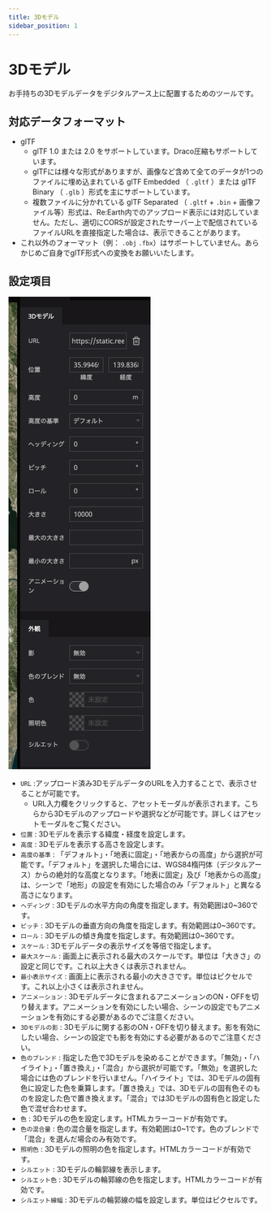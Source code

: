 ```yaml
---
title: 3Dモデル
sidebar_position: 1
---
```


# 3Dモデル

お手持ちの3Dモデルデータをデジタルアース上に配置するためのツールです。

## 対応データフォーマット

- glTF
    - glTF 1.0 または 2.0 をサポートしています。Draco圧縮もサポートしています。
    - glTFには様々な形式がありますが、画像など含めて全てのデータが1つのファイルに埋め込まれている glTF Embedded （ `.gltf` ）または glTF Binary （ `.glb` ）形式を主にサポートしています。
    - 複数ファイルに分かれている glTF Separated （ `.gltf`  + `.bin` + 画像ファイル等）形式は、Re:Earth内でのアップロード表示には対応していません。ただし、適切にCORSが設定されたサーバー上で配信されているファイルURLを直接指定した場合は、表示できることがあります。
- これ以外のフォーマット（例： `.obj`  `.fbx`）はサポートしていません。あらかじめご自身でglTF形式への変換をお願いいたします。

## 設定項目

![image](./img/1_001.png)

- `URL` :アップロード済み3DモデルデータのURLを入力することで、表示させることが可能です。
    - URL入力欄をクリックすると、アセットモーダルが表示されます。こちらから3Dモデルのアップロードや選択などが可能です。詳しくはアセットモーダルをご覧ください。
- `位置` : 3Dモデルを表示する緯度・経度を設定します。
- `高度` : 3Dモデルを表示する高さを設定します。
- `高度の基準` : 「デフォルト」・「地表に固定」・「地表からの高度」から選択が可能です。「デフォルト」を選択した場合には、WGS84楕円体（デジタルアース）からの絶対的な高度となります。「地表に固定」及び「地表からの高度」は、シーンで「地形」の設定を有効にした場合のみ「デフォルト」と異なる高さになります。
- `ヘディング` : 3Dモデルの水平方向の角度を指定します。有効範囲は0~360です。
- `ピッチ` : 3Dモデルの垂直方向の角度を指定します。有効範囲は0~360です。
- `ロール` : 3Dモデルの傾き角度を指定します。有効範囲は0~360です。
- `スケール` : 3Dモデルデータの表示サイズを等倍で指定します。
- `最大スケール` : 画面上に表示される最大のスケールです。単位は「大きさ」の設定と同じです。これ以上大きくは表示されません。
- `最小表示サイズ` : 画面上に表示される最小の大きさです。単位はピクセルです。これ以上小さくは表示されません。
- `アニメーション` : 3Dモデルデータに含まれるアニメーションのON・OFFを切り替えます。アニメーションを有効にしたい場合、シーンの設定でもアニメーションを有効にする必要があるのでご注意ください。
- `3Dモデルの影` : 3Dモデルに関する影のON・OFFを切り替えます。影を有効にしたい場合、シーンの設定でも影を有効にする必要があるのでご注意ください。
- `色のブレンド` : 指定した色で3Dモデルを染めることができます。「無効」・「ハイライト」・「置き換え」・「混合」から選択が可能です。「無効」を選択した場合には色のブレンドを行いません。「ハイライト」では、3Dモデルの固有色に設定した色を乗算します。「置き換え」では、3Dモデルの固有色そのものを設定した色で置き換えます。「混合」では3Dモデルの固有色と設定した色で混ぜ合わせます。
- `色` : 3Dモデルの色を設定します。HTMLカラーコードが有効です。
- `色の混合量` : 色の混合量を指定します。有効範囲は0~1です。色のブレンドで「混合」を選んだ場合のみ有効です。
- `照明色` : 3Dモデルの照明の色を指定します。HTMLカラーコードが有効です。
- `シルエット` : 3Dモデルの輪郭線を表示します。
- `シルエット色`  : 3Dモデルの輪郭線の色を指定します。HTMLカラーコードが有効です。
- `シルエット線幅`  : 3Dモデルの輪郭線の幅を設定します。単位はピクセルです。